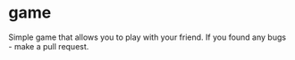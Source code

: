 # game
Simple game that allows you to play with your friend. If you found any bugs - make a pull request.

